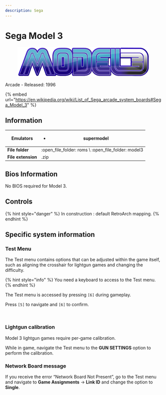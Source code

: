 ```yaml
---
description: Sega
---
```


# Sega Model 3

<figure><img src="https://raw.githubusercontent.com/fabricecaruso/es-theme-carbon/52ff37c9e265587d006945a2ba695b5a962b3a3d/art/logos/model3.svg" alt=""><figcaption></figcaption></figure>

Arcade - Released: 1996

{% embed url="https://en.wikipedia.org/wiki/List_of_Sega_arcade_system_boards#Sega_Model_3" %}

## Information

| **Emulators**      | <ul><li>supermodel</li></ul>                            |
| ------------------ | ------------------------------------------------------- |
| **File folder**    | :open\_file\_folder: roms \ :open\_file\_folder: model3 |
| **File extension** | .zip                                                    |

## Bios Information

No BIOS required for Model 3.

## Controls

{% hint style="danger" %}
In construction : default RetroArch mapping.
{% endhint %}

## Specific system information

### Test Menu

The Test menu contains options that can be adjusted within the game itself, such as aligning the crosshair for lightgun games and changing the difficulty.&#x20;

{% hint style="info" %}
You need a keyboard to access to the Test menu.
{% endhint %}

The Test menu is accessed by pressing `[6]` during gameplay.&#x20;

Press `[5]` to navigate and `[6]` to confirm.

<figure><img src="https://i.imgur.com/HoQr2H8.png" alt=""><figcaption></figcaption></figure>

### Lightgun calibration

Model 3 lightgun games require per-game calibration.

While in game, navigate the Test menu to the **GUN SETTINGS** option to perform the calibration.

### Network Board message

If you receive the error “Network Board Not Present”, go to the Test menu and navigate to **Game Assignments** → **Link ID** and change the option to **Single**.&#x20;
